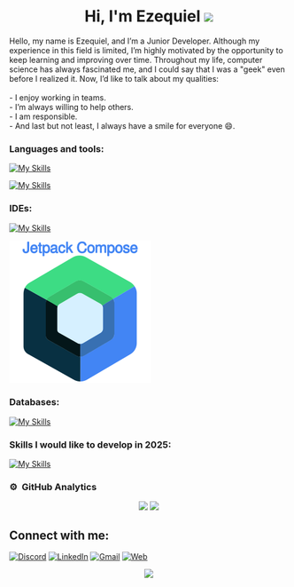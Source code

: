 <h1 align="center"><b>Hi, I'm Ezequiel </b><img src="https://media.giphy.com/media/hvRJCLFzcasrR4ia7z/giphy.gif" width="35"></h1>

Hello, my name is Ezequiel, and I’m a Junior Developer. Although my experience in this field is limited, I’m highly motivated by the opportunity to keep learning and improving over time. Throughout my life, computer science has always fascinated me, and I could say that I was a "geek" even before I realized it. Now, I’d like to talk about my qualities:</br></br>
     - I enjoy working in teams.</br>
     - I’m always willing to help others.</br>
     - I am responsible.</br>
     - And last but not least, I always have a smile for everyone 😄.
     
<h3 align="left">Languages and tools:</h3>

[![My Skills](https://skillicons.dev/icons?i=html,css,js,cs,java,kotlin)](https://skillicons.dev)

[![My Skills](https://skillicons.dev/icons?i=bootstrap,git,github)](https://skillicons.dev)

<h3 align="left">IDEs:</h3>

[![My Skills](https://skillicons.dev/icons?i=visualstudio,eclipse,vscode,androidstudio)](https://skillicons.dev)


[![My Skills](https://raw.githubusercontent.com/devicons/devicon/ca28c779441053191ff11710fe24a9e6c23690d6/icons/jetpackcompose/jetpackcompose-original-wordmark.svg)](https://skillicons.dev)


<h3 align="left">Databases:</h3>

[![My Skills](https://skillicons.dev/icons?i=mysql,sqlite)](https://skillicons.dev)

<h3 align="left">Skills I would like to develop in <b>2025</b>:</h3>

[![My Skills](https://skillicons.dev/icons?i=docker,go,py)](https://skillicons.dev)

### ⚙️ &nbsp;GitHub Analytics

<p align="center">
  <img height="180em" src="https://github-readme-stats-eight-theta.vercel.app/api?username=EzequielMat&show_icons=true&theme=algolia&include_all_commits=true&count_private=true"/>
  <img height="180em" src="https://github-readme-stats-eight-theta.vercel.app/api/top-langs/?username=EzequielMat&layout=compact&langs_count=8&theme=algolia"/>
</p>

## Connect with me:
[![Discord](https://img.shields.io/badge/Discord-shibaon-5865F2?style=for-the-badge&logo=discord&logoColor=white&labelColor=101010)](http://discordapp.com/users/546000303107997707)
[![LinkedIn](https://img.shields.io/badge/LinkedIn-EzequielMat-0077B5?style=for-the-badge&logo=linkedin&logoColor=white&labelColor=101010)](https://www.linkedin.com/in/ezequielmat)
[![Gmail](https://img.shields.io/badge/Gmail-ezequielmatillatamurejo@gmail.com-red?style=for-the-badge&logo=gmail&logoColor=white&labelColor=101010)](https://mail.google.com/mail/?view=cm&fs=1&to=ezequielmatillatamurejo@gmail.com)
[![Web](https://img.shields.io/badge/Web-Coming_soon-14a1f0?style=for-the-badge&logo=dev.to&logoColor=white&labelColor=101010)]()

<p align="center">
  <img src="https://readme-typing-svg.herokuapp.com?font=Time+New+Roman&color=cyan&size=25&center=true&vCenter=true&width=600&height=100&lines=Thanks+for+reading+❤️"></a>
</p>



